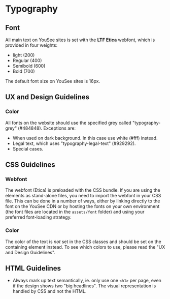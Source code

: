 # Typography
## Font
All main text on YouSee sites is set with the **LTF Etica** webfont, which is provided in four weights:
* light (200)
* Regular (400)
* Semibold (600)
* Bold (700)

The default font size on YouSee sites is 16px.

## UX and Design Guidelines
### Color
All fonts on the website should use the specified grey called "typography-grey" (#484848). Exceptions are:
- When used on dark background. In this case use white (#fff) instead.
- Legal text, which uses "typography-legal-text" (#929292).
- Special cases.

## CSS Guidelines
### Webfont
The webfont (Etica) is preloaded with the CSS bundle. 
If you are using the elements as stand-alone files, you need to import the webfont in your CSS file. This can be done in a number of ways, either by linking directly to the font on the YouSee CDN or by hosting the fonts on your own environment (the font files are located in the `assets/font` folder) and using your preferred font-loading strategy.

### Color
The color of the text is _not_ set in the CSS classes and should be set on the containing element instead. To see which colors to use, please read the "UX and Design Guidelines".

## HTML Guidelines
 - Always mark up text semantically, ie. only use one `<h1>` per page, even if the design shows two "big headlines". The visual representation is handled by CSS and not the HTML.
